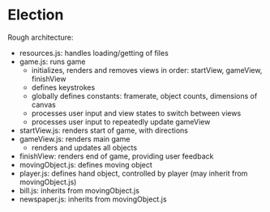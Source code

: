 # Election

Rough architecture:

- resources.js: handles loading/getting of files
- game.js: runs game
  - initializes, renders and removes views in order: startView, gameView, finishView
  - defines keystrokes
  - globally defines constants: framerate, object counts, dimensions of canvas
  - processes user input and view states to switch between views
  - processes user input to repeatedly update gameView
- startView.js: renders start of game, with directions
- gameView.js: renders main game
  - renders and updates all objects
- finishView: renders end of game, providing user feedback
- movingObject.js: defines moving object
- player.js: defines hand object, controlled by player (may inherit from movingObject.js)
- bill.js: inherits from movingObject.js
- newspaper.js: inherits from movingObject.js
